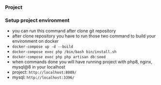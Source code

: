 ### Project

### Setup project environment
- you can run this command after clone git repository
- after clone repository you have to run those two command to build your environment on docker
- ``docker-compose up -d --build``
- ``docker-compose exec php /bin/bash bin/install.sh``
- ``docker-compose exec php php artisan db:seed``
- when commands done you will have running project with php8, nginx, mysql@8 in your localhost
- project: ``http://localhost:8009/``
- mysql: ``http://localhost:3396/``
